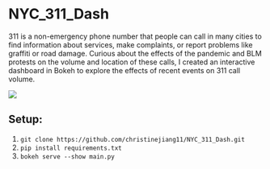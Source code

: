 # NYC_311_Dash
311 is a non-emergency phone number that people can call in many cities to find information about services, make complaints, or report problems like graffiti or road damage. Curious about the effects of the pandemic and BLM protests on the volume and location of these calls, I created an interactive dashboard in Bokeh to explore the effects of recent events on 311 call volume. 

![](sample2.gif)

## Setup:
1. `git clone https://github.com/christinejiang11/NYC_311_Dash.git`
2. `pip install requirements.txt`
3. `bokeh serve --show main.py`

